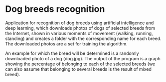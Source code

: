 # Dog breeds recognition
Application for recognition of dog breeds using artificial intelligence and deep learning, which downloads photos of dogs of selected breeds from the Internet, 
shown in various moments of movement (walking, running, standing) and creates a folder with the corresponding name for each breed. The downloaded photos are a set for training the algorithm.

An example for which the breed will be determined is a randomly downloaded photo of a dog (dog.jpg). The output of the program is a graph showing the percentage of belonging to each of the  selected breeds
(we can also assume that belonging to several breeds is the result of mixed breed).
